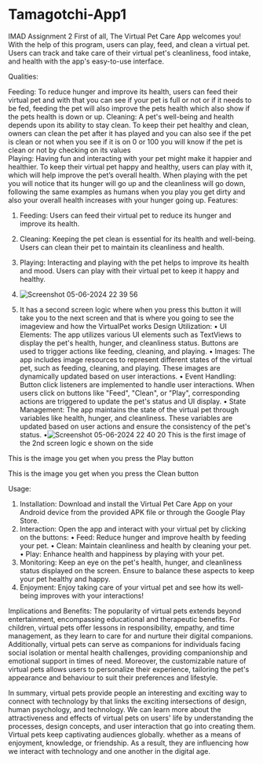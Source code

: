 
# Tamagotchi-App1
IMAD Assignment 2
First of all, 
The Virtual Pet Care App welcomes you! With the help of this program, users can play, feed, and clean a virtual pet. Users can track and take care of their virtual pet's cleanliness, food intake, and health with the app's easy-to-use interface.


Qualities: 

Feeding: To reduce hunger and improve its health, users can feed their virtual pet and with that you can see if your pet is full or not or if it needs to be fed, feeding the pet will also improve the pets health which also show if the pets health is down or up. 
Cleaning: A pet's well-being and health depends upon its ability to stay clean. To keep their pet healthy and clean, owners can clean the pet after it has played and you can also see if the pet is clean or not when you see if it is on 0 or 100  you will know if the pet is clean or not by checking on its values  
Playing: Having fun and interacting with your pet might make it happier and healthier. To keep their virtual pet happy and healthy, users can play with it, which will help improve the pet’s overall health. When playing with the pet you will notice that its hunger will go up and the cleanliness will go down, following the same examples as humans when you play you get dirty and also your overall health increases with your hunger going up.
Features:
1.	Feeding: Users can feed their virtual pet to reduce its hunger and improve its health.
2.	Cleaning: Keeping the pet clean is essential for its health and well-being. Users can clean their pet to maintain its cleanliness and health.
3.	Playing: Interacting and playing with the pet helps to improve its health and mood. Users can play with their virtual pet to keep it happy and healthy. 
4.	 ![Screenshot 05-06-2024 22 39 56](https://github.com/ST10444782/Tamagotchi-App1/assets/161002155/b35d12ad-379c-4b1a-961a-7971950b9400)

5.	It has a second screen logic where when you press this button it will take you to the next screen and that is where you going to see the imageview and how the VirtualPet works
Design Utilization:
•	UI Elements: The app utilizes various UI elements such as TextViews to display the pet's health, hunger, and cleanliness status. Buttons are used to trigger actions like feeding, cleaning, and playing.
•	Images: The app includes image resources to represent different states of the virtual pet, such as feeding, cleaning, and playing. These images are dynamically updated based on user interactions.
•	Event Handling: Button click listeners are implemented to handle user interactions. When users click on buttons like "Feed", "Clean", or "Play", corresponding actions are triggered to update the pet's status and UI display.
•	State Management: The app maintains the state of the virtual pet through variables like health, hunger, and cleanliness. These variables are updated based on user actions and ensure the consistency of the pet's status. 
•![Screenshot 05-06-2024 22 40 20](https://github.com/ST10444782/Tamagotchi-App1/assets/161002155/094dfbcb-7364-4550-9112-0a5b234a366d)	This is the first image of the 2nd screen logic
e shown on the side

This is the image you get when you press the Play button

This is the image you get when you press the Clean button


Usage:
1.	Installation: Download and install the Virtual Pet Care App on your Android device from the provided APK file or through the Google Play Store.
2.	Interaction: Open the app and interact with your virtual pet by clicking on the buttons:
•	Feed: Reduce hunger and improve health by feeding your pet.
•	Clean: Maintain cleanliness and health by cleaning your pet.
•	Play: Enhance health and happiness by playing with your pet.
3.	Monitoring: Keep an eye on the pet's health, hunger, and cleanliness status displayed on the screen. Ensure to balance these aspects to keep your pet healthy and happy.
4.	Enjoyment: Enjoy taking care of your virtual pet and see how its well-being improves with your interactions!

Implications and Benefits: The popularity of virtual pets extends beyond entertainment, encompassing educational and therapeutic benefits. For children, virtual pets offer lessons in responsibility, empathy, and time management, as they learn to care for and nurture their digital companions. Additionally, virtual pets can serve as companions for individuals facing social isolation or mental health challenges, providing companionship and emotional support in times of need. Moreover, the customizable nature of virtual pets allows users to personalize their experience, tailoring the pet's appearance and behaviour to suit their preferences and lifestyle.

In summary, virtual pets provide people an interesting and exciting way to connect with technology by that links the exciting intersections of design, human psychology, and technology. We can learn more about the attractiveness and effects of virtual pets on users' life by understanding the processes, design concepts, and user interaction that go into creating them. Virtual pets keep captivating audiences globally. whether as a means of enjoyment, knowledge, or friendship. As a result, they are influencing how we interact with technology and one another in the digital age. 


